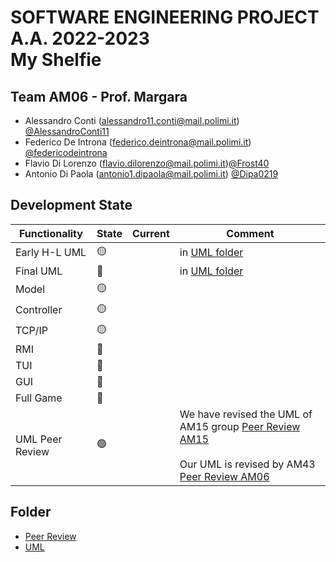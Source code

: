 # SOFTWARE ENGINEERING PROJECT A.A. 2022-2023 <br/> My Shelfie


## Team AM06 - Prof. Margara 

- Alessandro Conti (alessandro11.conti@mail.polimi.it) [@AlessandroConti11](https://github.com/AlessandroConti11) 
- Federico De Introna (federico.deintrona@mail.polimi.it) [@federicodeintrona](https://github.com/federicodeintrona) 
- Flavio Di Lorenzo (flavio.dilorenzo@mail.polimi.it)[@Frost40](https://github.com/Frost40)
- Antonio Di Paola (antonio1.dipaola@mail.polimi.it) [@Dipa0219](https://github.com/Dipa0219)

## Development State

| Functionality   | State           | Current | Comment                                                                                                        |
|-----------------|-----------------| ---- |----------------------------------------------------------------------------------------------------------------|
| Early H-L UML   | :yellow_circle: | | in [UML folder](https://github.com/federicodeintrona/IS23-AM06/tree/main/UML) |
| Final UML       | :red_circle:    | | in [UML folder](https://github.com/federicodeintrona/IS23-AM06/tree/main/UML) |
| Model           | 🟡 | |                                                                                                                |
| Controller      | 🟡 | |                                                                                                                |
| TCP/IP          | :yellow_circle: | |                                                                                                                |
| RMI             | :red_circle: | |                                                                                                                |
| TUI             | :red_circle: | |                                                                                                                |
| GUI             | :red_circle: | |                                                                                                                |
| Full Game       | :red_circle: | |                                                                                                                |
| UML Peer Review | :green_circle: | | We have revised the UML of AM15 group [Peer Review AM15](https://github.com/federicodeintrona/IS23-AM06/blob/main/Peer%20Review/peer_review_am15.pdf)<br/><br/>Our UML is revised by AM43 [Peer Review AM06](https://github.com/federicodeintrona/IS23-AM06/blob/main/Peer%20Review/PEER%20REVIEW%20AM-06.pdf) |

## Folder
- [Peer Review](https://github.com/federicodeintrona/IS23-AM06/tree/main/Peer%20Review)
- [UML](https://github.com/federicodeintrona/IS23-AM06/tree/main/UML)
